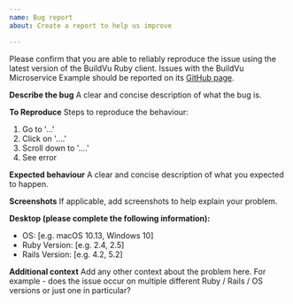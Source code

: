 ```yaml
---
name: Bug report
about: Create a report to help us improve

---
```


Please confirm that you are able to reliably reproduce the issue using the latest version of the BuildVu Ruby client. Issues with the BuildVu Microservice Example should be reported on its [GitHub page](https://github.com/idrsolutions/buildvu-microservice-example/issues).

**Describe the bug**
A clear and concise description of what the bug is.

**To Reproduce**
Steps to reproduce the behaviour:
1. Go to '...'
2. Click on '....'
3. Scroll down to '....'
4. See error

**Expected behaviour**
A clear and concise description of what you expected to happen.

**Screenshots**
If applicable, add screenshots to help explain your problem.

**Desktop (please complete the following information):**
 - OS: [e.g. macOS 10.13, Windows 10]
 - Ruby Version: [e.g. 2.4, 2.5]
 - Rails Version: [e.g. 4.2, 5.2]

**Additional context**
Add any other context about the problem here.
For example - does the issue occur on multiple different Ruby / Rails / OS versions or just one in particular?

